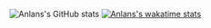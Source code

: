 ![Anlans's GitHub stats](https://github-readme-stats.vercel.app/api?username=Anlans)
[![Anlans's wakatime stats](https://github-readme-stats.vercel.app/api/wakatime?username=ffflabs)](https://github.com/Anlans/github-readme-stats)
